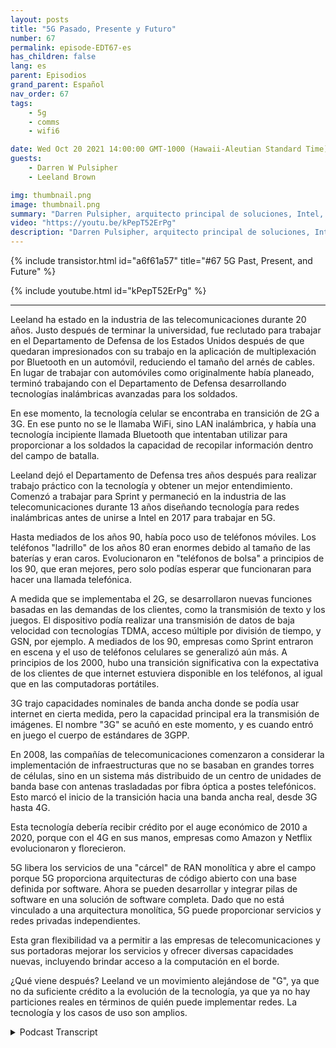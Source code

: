 ```yaml
---
layout: posts
title: "5G Pasado, Presente y Futuro"
number: 67
permalink: episode-EDT67-es
has_children: false
lang: es
parent: Episodios
grand_parent: Español
nav_order: 67
tags:
    - 5g
    - comms
    - wifi6

date: Wed Oct 20 2021 14:00:00 GMT-1000 (Hawaii-Aleutian Standard Time)
guests:
    - Darren W Pulsipher
    - Leeland Brown

img: thumbnail.png
image: thumbnail.png
summary: "Darren Pulsipher, arquitecto principal de soluciones, Intel, conversa con Leeland Brown, director técnico de 5G, Intel Federal, sobre el pasado, presente y futuro del 5G, con énfasis en su uso con el Departamento de Defensa. Parte 1 de 2."
video: "https://youtu.be/kPepT52ErPg"
description: "Darren Pulsipher, arquitecto principal de soluciones, Intel, conversa con Leeland Brown, director técnico de 5G, Intel Federal, sobre el pasado, presente y futuro del 5G, con énfasis en su uso con el Departamento de Defensa. Parte 1 de 2."
---
```


<div>
{% include transistor.html id="a6f61a57" title="#67 5G Past, Present, and Future" %}

{% include youtube.html id="kPepT52ErPg" %}
</div>

---

Leeland ha estado en la industria de las telecomunicaciones durante 20 años. Justo después de terminar la universidad, fue reclutado para trabajar en el Departamento de Defensa de los Estados Unidos después de que quedaran impresionados con su trabajo en la aplicación de multiplexación por Bluetooth en un automóvil, reduciendo el tamaño del arnés de cables. En lugar de trabajar con automóviles como originalmente había planeado, terminó trabajando con el Departamento de Defensa desarrollando tecnologías inalámbricas avanzadas para los soldados.

En ese momento, la tecnología celular se encontraba en transición de 2G a 3G. En ese punto no se le llamaba WiFi, sino LAN inalámbrica, y había una tecnología incipiente llamada Bluetooth que intentaban utilizar para proporcionar a los soldados la capacidad de recopilar información dentro del campo de batalla.

Leeland dejó el Departamento de Defensa tres años después para realizar trabajo práctico con la tecnología y obtener un mejor entendimiento. Comenzó a trabajar para Sprint y permaneció en la industria de las telecomunicaciones durante 13 años diseñando tecnología para redes inalámbricas antes de unirse a Intel en 2017 para trabajar en 5G.

Hasta mediados de los años 90, había poco uso de teléfonos móviles. Los teléfonos "ladrillo" de los años 80 eran enormes debido al tamaño de las baterías y eran caros. Evolucionaron en "teléfonos de bolsa" a principios de los 90, que eran mejores, pero solo podías esperar que funcionaran para hacer una llamada telefónica.

A medida que se implementaba el 2G, se desarrollaron nuevas funciones basadas en las demandas de los clientes, como la transmisión de texto y los juegos. El dispositivo podía realizar una transmisión de datos de baja velocidad con tecnologías TDMA, acceso múltiple por división de tiempo, y GSN, por ejemplo. A mediados de los 90, empresas como Sprint entraron en escena y el uso de teléfonos celulares se generalizó aún más. A principios de los 2000, hubo una transición significativa con la expectativa de los clientes de que internet estuviera disponible en los teléfonos, al igual que en las computadoras portátiles.

3G trajo capacidades nominales de banda ancha donde se podía usar internet en cierta medida, pero la capacidad principal era la transmisión de imágenes. El nombre "3G" se acuñó en este momento, y es cuando entró en juego el cuerpo de estándares de 3GPP.

En 2008, las compañías de telecomunicaciones comenzaron a considerar la implementación de infraestructuras que no se basaban en grandes torres de células, sino en un sistema más distribuido de un centro de unidades de banda base con antenas trasladadas por fibra óptica a postes telefónicos. Esto marcó el inicio de la transición hacia una banda ancha real, desde 3G hasta 4G.

Esta tecnología debería recibir crédito por el auge económico de 2010 a 2020, porque con el 4G en sus manos, empresas como Amazon y Netflix evolucionaron y florecieron.

5G libera los servicios de una "cárcel" de RAN monolítica y abre el campo porque 5G proporciona arquitecturas de código abierto con una base definida por software. Ahora se pueden desarrollar y integrar pilas de software en una solución de software completa. Dado que no está vinculado a una arquitectura monolítica, 5G puede proporcionar servicios y redes privadas independientes.

Esta gran flexibilidad va a permitir a las empresas de telecomunicaciones y sus portadoras mejorar los servicios y ofrecer diversas capacidades nuevas, incluyendo brindar acceso a la computación en el borde.

¿Qué viene después? Leeland ve un movimiento alejándose de "G", ya que no da suficiente crédito a la evolución de la tecnología, ya que ya no hay particiones reales en términos de quién puede implementar redes. La tecnología y los casos de uso son amplios.



<details>
<summary> Podcast Transcript </summary>

<p></p>

</details>

